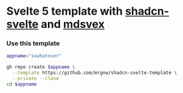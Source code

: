 # Svelte 5 template with [shadcn-svelte](http://shadcn-svelte.com) and [mdsvex](http://mdsvex.pngwn.io)

### Use this template

```sh
appname="svwhatever"
```

```sh
gh repo create $appname \
  --template https://github.com/mrgnw/shadcn-svelte-template \
  --private --clone
cd $appname
```

